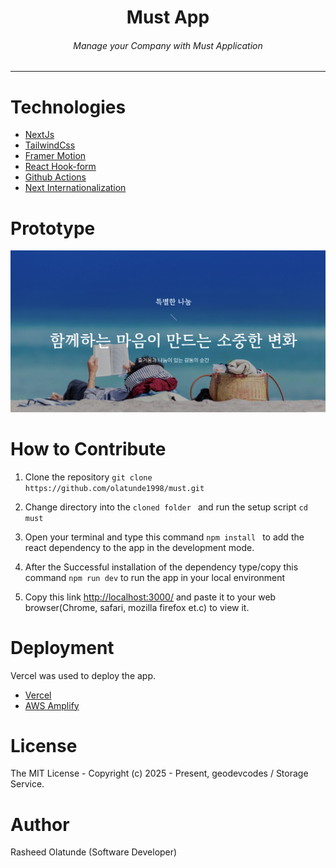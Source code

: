 <div align="center">
<h1>Must App</h1>
<h6><i>Manage your Company with Must Application</i></h6>
<hr />
</div>

# Technologies

- [NextJs](https://nextjs.org/)
- [TailwindCss](https://tailwindcss.com/)
- [Framer Motion](https://motion.dev/docs)
- [React Hook-form](https://react-hook-form.com/)
- [Github Actions](https://docs.github.com/en/actions/)
- [Next Internationalization](https://www.npmjs.com/package/i18next/)

# Prototype

![Minion](public/assets/must-prototype.png)

# How to Contribute

1. Clone the repository
   `git clone https://github.com/olatunde1998/must.git`

2. Change directory into the `cloned folder ` and run the setup script
   `cd must`

3. Open your terminal and type this command `npm install ` to add the react dependency to the app in the development mode.

4. After the Successful installation of the dependency type/copy this command `npm run dev` to run the app in your local environment

5. Copy this link [http://localhost:3000/](http://localhost:3000/) and paste it to your web browser(Chrome, safari, mozilla firefox et.c) to view it.

# Deployment

Vercel was used to deploy the app.

- [Vercel](https://vercel.com/dashboard)
- [AWS Amplify](https://us-east-1.console.aws.amazon.com/amplify/apps)

# License

The MIT License - Copyright (c) 2025 - Present, geodevcodes / Storage Service.

# Author

Rasheed Olatunde (Software Developer)
